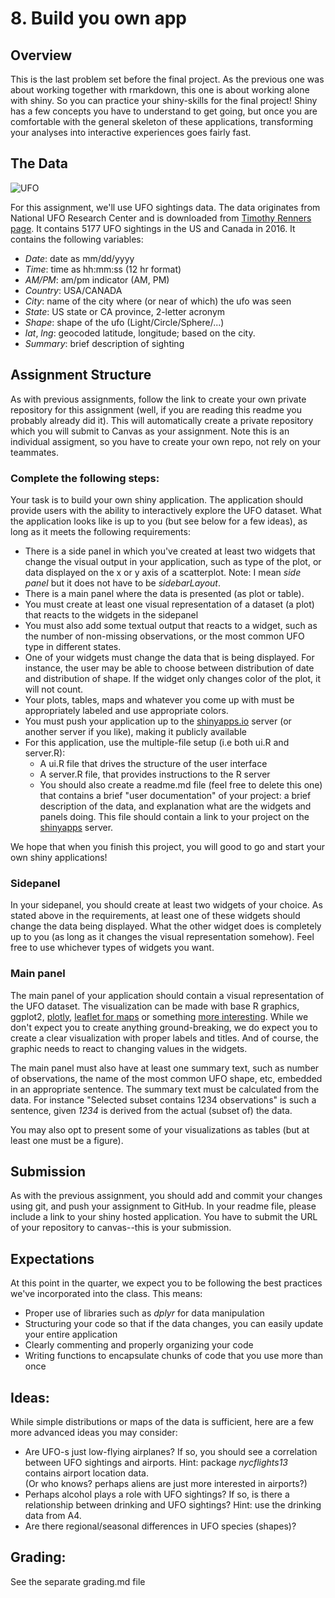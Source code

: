 # 8.  Build you own app

## Overview

This is the last problem set before the final project.  As the
previous one was about working together with rmarkdown, this one is
about working alone with shiny.  So you can practice your shiny-skills
for the final project!
Shiny has a few concepts
you have to understand to get going, but once you are comfortable
with the general skeleton of these applications, transforming your
analyses into interactive experiences goes fairly fast.


## The Data

![UFO](ufo.jpg)

For this assignment, we'll use UFO sightings data.  The data
originates from National UFO Research Center and is
downloaded from
[Timothy Renners page](https://data.world/timothyrenner/ufo-sightings).
It contains 5177 UFO sightings in the US and Canada in 2016.  It
contains the following variables:

* _Date_: date as mm/dd/yyyy
* _Time_: time as hh:mm:ss (12 hr format)
* _AM/PM_: am/pm indicator (AM, PM)
* _Country_: USA/CANADA
* _City_: name of the city where (or near of which) the ufo was seen
* _State_: US state or CA province, 2-letter acronym
* _Shape_: shape of the ufo (Light/Circle/Sphere/...)
* _lat_, _lng_: geocoded latitude, longitude; based on the city.
* _Summary_: brief description of sighting

 
## Assignment Structure

As with previous assignments, follow the link to create
your own private repository for this assignment (well, if you are
reading this readme you probably already did it).  This will
automatically create a private repository which you will submit to
Canvas as your assignment.  Note this is an individual assigment, so
you have to create your own repo, not rely on your teammates.


### Complete the following steps:

Your task is to build your own shiny application.  The
application should provide users with the ability to interactively
explore the UFO dataset. What the application
looks like is up to you (but see below for a few ideas),
as long as it meets the following
requirements:

* There is a side panel in which you've created at least two widgets
  that change the visual output in your application, such as type of
  the plot, or data
  displayed on the x or y axis of a scatterplot.  Note: I mean _side
  panel_ but it does not have to be _sidebarLayout_.
* There is a main panel where the data is presented (as plot or table).
* You must create at least one visual representation of a dataset (a
  plot) that reacts to
  the widgets in the sidepanel
* You must also add some textual output that reacts to a widget, such as
  the number of non-missing observations, or the most common UFO type
  in different states.
* One of your widgets must change the data that is being
  displayed.  For instance, the user may be able to choose between
  distribution of date and distribution of shape.  If the widget only
  changes color of the plot, it will not count.
* Your plots, tables, maps and whatever you come up with must be
  appropriately labeled and use appropriate colors.
* You must push your application up to the
  [shinyapps.io](http://www.shinyapps.io) server (or
  another server if you like), making
  it publicly available
* For this application, use the multiple-file setup (i.e both ui.R and
  server.R):
	* A ui.R file that drives the structure of the user interface
	* A server.R file, that provides instructions to the R server
	* You should also create a readme.md file (feel free to delete
	  this one) that contains a brief "user
	  documentation" of your project: a brief description of the data, and
	  explanation what are the widgets and panels doing.  This
	  file should contain a link to your project on the
	  [shinyapps](http://www.shinyapps.io) server.

We hope that when you finish this project, you will good to go
and start your own shiny applications!

### Sidepanel

In your sidepanel, you should create at least two widgets of your choice. As
stated above in the requirements, at least one of these widgets should
change the data being displayed.  What the other widget does is
completely up to you (as long as it changes the visual representation
somehow).  Feel free to use whichever types of
widgets you want.


### Main panel

The main panel of your application should contain a visual
representation of the UFO dataset. The visualization can be made
with base R graphics, ggplot2, [plotly](https://plot.ly/r/),
[leaflet for maps](https://rstudio.github.io/leaflet/) or
something [more interesting](https://github.com/juba/scatterD3).
While we don't expect you to create anything ground-breaking, we do
expect you to create a clear visualization with proper labels and
titles. And of course, the graphic needs to react to changing values
in the widgets.

The main panel must also have at least one summary text, such as
number of observations, the name of the most common UFO
shape, etc, embedded in an
appropriate sentence.  The summary text must be calculated from the
data.  For instance "Selected subset contains 1234 observations" is
such a sentence, given _1234_ is derived from the actual (subset of) the data.

You may also opt to present some of your visualizations as tables (but
at least one must be a figure).


## Submission

As with the previous assignment, you should add and commit your
changes using git, and push your assignment to GitHub. In your
readme file, please include a link to your shiny hosted
application. You have to submit the URL of your repository to
canvas--this is your submission.


## Expectations

At this point in the quarter, we expect you to be following the best
practices we've incorporated into the class. This means:

* Proper use of libraries such as _dplyr_ for data manipulation
* Structuring your code so that if the data changes, you can easily
  update your entire application
* Clearly commenting and properly organizing your code
* Writing functions to encapsulate chunks of code that you use more
  than once


## Ideas:

While simple distributions or maps of the data is sufficient, here are
a few more advanced ideas you may consider:

* Are UFO-s just low-flying airplanes?  If so, you should see a
  correlation between UFO sightings and airports.  Hint: package
  _nycflights13_ contains airport location data.  
  (Or who knows? perhaps aliens are just more interested in airports?)
* Perhaps alcohol plays a role with UFO sightings?  If so, is there a
  relationship between drinking and UFO sightings?  Hint: use the
  drinking data from A4.
* Are there regional/seasonal differences in UFO species (shapes)?


## Grading: 

See the separate grading.md file
